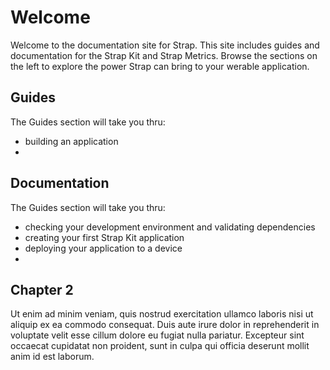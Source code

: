 # Welcome

Welcome to the documentation site for Strap.  This site includes guides and documentation for the Strap Kit and Strap Metrics.  Browse the sections on the left to explore the power Strap can bring to your werable application.

## Guides

The Guides section will take you thru:
* building an application
* 

## Documentation

The Guides section will take you thru:
* checking your development environment and validating dependencies
* creating your first Strap Kit application
* deploying your application to a device
* 

## Chapter 2

Ut enim ad minim veniam, quis nostrud exercitation ullamco laboris nisi ut
aliquip ex ea commodo consequat. Duis aute irure dolor in reprehenderit in voluptate velit esse
cillum dolore eu fugiat nulla pariatur. Excepteur sint occaecat cupidatat non proident, sunt in
culpa qui officia deserunt mollit anim id est laborum.